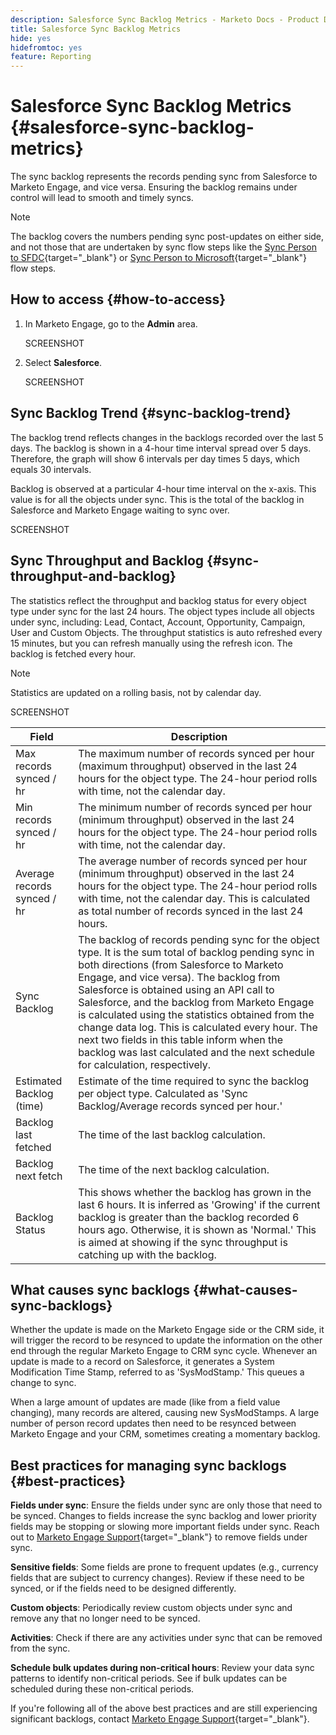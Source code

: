 ```yaml
---
description: Salesforce Sync Backlog Metrics - Marketo Docs - Product Documentation
title: Salesforce Sync Backlog Metrics
hide: yes
hidefromtoc: yes
feature: Reporting
---
```

# Salesforce Sync Backlog Metrics  {#salesforce-sync-backlog-metrics}

The sync backlog represents the records pending sync from Salesforce to Marketo Engage, and vice versa. Ensuring the backlog remains under control will lead to smooth and timely syncs.

>[!NOTE]
>
>The backlog covers the numbers pending sync post-updates on either side, and not those that are undertaken by sync flow steps like the [Sync Person to SFDC](/help/marketo/product-docs/core-marketo-concepts/smart-campaigns/salesforce-flow-actions/sync-person-to-sfdc.md){target="_blank"} or [Sync Person to Microsoft](/help/marketo/product-docs/core-marketo-concepts/smart-campaigns/microsoft-dynamics-flow-actions/sync-person-to-microsoft.md){target="_blank"} flow steps.

## How to access {#how-to-access}

1. In Marketo Engage, go to the **Admin** area.

   SCREENSHOT

1. Select **Salesforce**.

   SCREENSHOT

## Sync Backlog Trend {#sync-backlog-trend}

The backlog trend reflects changes in the backlogs recorded over the last 5 days. The backlog is shown in a 4-hour time interval spread over 5 days. Therefore, the graph will show 6 intervals per day times 5 days, which equals 30 intervals.

Backlog is observed at a particular 4-hour time interval on the x-axis. This value is for all the objects under sync. This is the total of the backlog in Salesforce and Marketo Engage waiting to sync over.

   SCREENSHOT

## Sync Throughput and Backlog {#sync-throughput-and-backlog}

The statistics reflect the throughput and backlog status for every object type under sync for the last 24 hours. The object types include all objects under sync, including: Lead, Contact, Account, Opportunity, Campaign, User and Custom Objects. The throughput statistics is auto refreshed every 15 minutes, but you can refresh manually using the refresh icon. The backlog is fetched every hour.

   >[!NOTE]
   >
   >Statistics are updated on a rolling basis, not by calendar day.

   SCREENSHOT

<table><thead>
  <tr>
    <th>Field</th>
    <th>Description</th>
  </tr></thead>
<tbody>
  <tr>
    <td>Max records synced / hr</td>
    <td>The maximum number of records synced per hour (maximum throughput) observed in the last 24 hours for the object type. The 24-hour period rolls with time, not the calendar day.</td>
  </tr>
  <tr>
    <td>Min records synced / hr</td>
    <td>The minimum number of records synced per hour (minimum throughput) observed in the last 24 hours for the object type. The 24-hour period rolls with time, not the calendar day.</td>
  </tr>
  <tr>
    <td>Average records synced / hr</td>
    <td>The average number of records synced per hour (minimum throughput) observed in the last 24 hours for the object type. The 24-hour period rolls with time, not the calendar day. This is calculated as total number of records synced in the last 24 hours.</td>
  </tr>
  <tr>
    <td>Sync Backlog</td>
    <td>The backlog of records pending sync for the object type. It is the sum total of backlog pending sync in both directions (from Salesforce to Marketo Engage, and vice versa). The backlog from Salesforce is obtained using an API call to Salesforce, and the backlog from Marketo Engage is calculated using the statistics obtained from the change data log. This is calculated every hour. The next two fields in this table inform when the backlog was last calculated and the next schedule for calculation, respectively.</td>
  </tr>
  <tr>
    <td>Estimated Backlog (time)</td>
    <td>Estimate of the time required to sync the backlog per object type. Calculated as 'Sync Backlog/Average records synced per hour.'</td>
  </tr>
  <tr>
    <td>Backlog last fetched</td>
    <td>The time of the last backlog calculation.</td>
  </tr>
  <tr>
    <td>Backlog next fetch</td>
    <td>The time of the next backlog calculation.</td>
  </tr>
  <tr>
    <td>Backlog Status</td>
    <td>This shows whether the backlog has grown in the last 6 hours. It is inferred as 'Growing' if the current backlog is greater than the backlog recorded 6 hours ago. Otherwise, it is shown as 'Normal.' This is aimed at showing if the sync throughput is catching up with the backlog.</td>
  </tr>
</tbody></table>

## What causes sync backlogs {#what-causes-sync-backlogs}

Whether the update is made on the Marketo Engage side or the CRM side, it will trigger the record to be resynced to update the information on the other end through the regular Marketo Engage to CRM sync cycle. Whenever an update is made to a record on Salesforce, it generates a System Modification Time Stamp, referred to as 'SysModStamp.' This queues a change to sync.

When a large amount of updates are made (like from a field value changing), many records are altered, causing new SysModStamps. A large number of person record updates then need to be resynced between Marketo Engage and your CRM, sometimes creating a momentary backlog. 

## Best practices for managing sync backlogs {#best-practices}

**Fields under sync**: Ensure the fields under sync are only those that need to be synced. Changes to fields increase the sync backlog and lower priority fields may be stopping or slowing more important fields under sync. Reach out to [Marketo Engage Support](https://nation.marketo.com/t5/support/ct-p/Support){target="_blank"} to remove fields under sync.

**Sensitive fields**: Some fields are prone to frequent updates (e.g., currency fields that are subject to currency changes). Review if these need to be synced, or if the fields need to be designed differently.  

**Custom objects**: Periodically review custom objects under sync and remove any that no longer need to be synced.

**Activities**: Check if there are any activities under sync that can be removed from the sync.

**Schedule bulk updates during non-critical hours**: Review your data sync patterns to identify non-critical periods. See if bulk updates can be scheduled during these non-critical periods. 

If you're following all of the above best practices and are still experiencing significant backlogs, contact [Marketo Engage Support](https://nation.marketo.com/t5/support/ct-p/Support){target="_blank"}.
